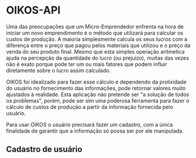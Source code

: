 # OIKOS-API

Uma das preocupações que um Micro-Emprendedor enfrenta na hora de iniciar um novo emprendimento é o método que utilizará para calcular os custos de produção. A maioria simplesmente calcula os seus lucros com a diferença entre o preço que pagou pelos materiais que utilizou e o preço da venda do seu produto final. Mesmo que esta simples operação aritmetica ajuda na percepção da quantidade do lucro (ou prejuizo), muitas das vezes não é exato porque pode ter um ou mais fatores que podem influir diretamente sobre o lucro assim calculado.

OIKOS foi idealizado para fazer esse cálculo e dependendo da prolixidade do usuário no fornecimento das informações, pode retornar valores muito ajustados à realidade. Esta aplicação não pretende ser "a solução de todos os problemas", porém, pode ser sim uma poderosa ferramenta para fazer o cálculo de custos de produção a partir da informação fornecida pelo usuário.

Para usar OIKOS o usuário precisará fazer um cadastro, com a única finalidade de garantir que a informação só possa ser por ele manipulada.

## Cadastro de usuário
